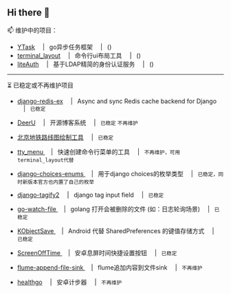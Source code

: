## Hi there 👋

📫 维护中的项目：  

* [YTask](https://github.com/gojuukaze/YTask) &ensp;&ensp;|&ensp; go异步任务框架 &ensp;&ensp;|&ensp; () 
* [terminal_layout](https://github.com/gojuukaze/terminal_layout) &ensp;&ensp;|&ensp; 命令行ui布局工具 &ensp;&ensp;|&ensp; ()  
* [liteAuth](https://github.com/gojuukaze/liteAuth) &ensp;&ensp;|&ensp; 基于LDAP精简的身份认证服务 &ensp;&ensp;|&ensp; ()

-----------

⏳ 已稳定或不再维护项目
* [django-redis-ex](https://github.com/gojuukaze/django-redis-ex) &ensp;&ensp;|&ensp; Async and sync Redis cache backend for Django &ensp;&ensp;|&ensp; `已稳定`
* [DeerU](https://github.com/gojuukaze/DeerU) &ensp;&ensp;|&ensp; 开源博客系统 &ensp;&ensp;|&ensp; `已稳定` `不再维护`

* [北京地铁路线图绘制工具](https://github.com/gojuukaze/BJSubwayPen) &ensp;&ensp;|&ensp; `已稳定`
* [tty_menu ](https://github.com/gojuukaze/tty_menu) &ensp;&ensp;|&ensp; 快速创建命令行菜单的工具 &ensp;&ensp;|&ensp; `不再维护，可用terminal_layout代替`
* [django-choices-enums ](https://github.com/gojuukaze/django-choices-enums) &ensp;&ensp;|&ensp; 用于django choices的枚举类型 &ensp;&ensp;|&ensp; `已稳定，同时新版本官方也内置了自己的枚举`
* [django-tagify2](https://github.com/gojuukaze/django-tagify2) &ensp;&ensp;|&ensp; django tag input field &ensp;&ensp;|&ensp; `已稳定`
* [go-watch-file ](https://github.com/gojuukaze/go-watch-file) &ensp;&ensp;|&ensp; golang 打开会被删除的文件 (如：日志轮询场景) &ensp;&ensp;|&ensp; `已稳定`
* [KObjectSave ](https://github.com/gojuukaze/KObjectSave) &ensp;&ensp;|&ensp; Android 代替 SharedPreferences 的键值存储方式 &ensp;&ensp;|&ensp; `已稳定`
* [ScreenOffTime ](https://github.com/gojuukaze/ScreenOffTime) &ensp;&ensp;|&ensp; 安卓息屏时间快捷设置按钮 &ensp;&ensp;|&ensp; `已稳定`
* [flume-append-file-sink ](https://github.com/gojuukaze/flume-append-file-sink) &ensp;&ensp;|&ensp; flume追加内容到文件sink &ensp;&ensp;|&ensp; `不再维护`
* [healthgo](https://github.com/gojuukaze/healthgo) &ensp;&ensp;|&ensp; 安卓计步器 &ensp;&ensp;|&ensp; `不再维护`
  

<!--
**gojuukaze/gojuukaze** is a ✨ _special_ ✨ repository because its `README.md` (this file) appears on your GitHub profile.

Here are some ideas to get you started:

- 🔭 I’m currently working on ...
- 🌱 I’m currently learning ...
- 👯 I’m looking to collaborate on ...
- 🤔 I’m looking for help with ...
- 💬 Ask me about ...
- 📫 How to reach me: ...
- 😄 Pronouns: ...
- ⚡ Fun fact: ...
-->
